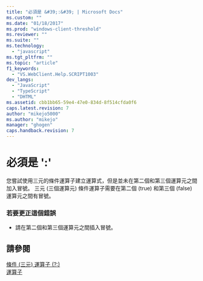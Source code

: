 ```yaml
---
title: "必須是 &#39;:&#39; | Microsoft Docs"
ms.custom: ""
ms.date: "01/18/2017"
ms.prod: "windows-client-threshold"
ms.reviewer: ""
ms.suite: ""
ms.technology: 
  - "javascript"
ms.tgt_pltfrm: ""
ms.topic: "article"
f1_keywords: 
  - "VS.WebClient.Help.SCRIPT1003"
dev_langs: 
  - "JavaScript"
  - "TypeScript"
  - "DHTML"
ms.assetid: cbb1bb65-59e4-47e0-834d-8f514cfda0f6
caps.latest.revision: 7
author: "mikejo5000"
ms.author: "mikejo"
manager: "ghogen"
caps.handback.revision: 7
---
```

# 必須是 &#39;:&#39;
您嘗試使用三元的條件運算子建立運算式，但是並未在第二個和第三個運算元之間加入冒號。  三元 \(三個運算元\) 條件運算子需要在第二個 \(true\) 和第三個 \(false\) 運算元之間有冒號。  
  
### 若要更正這個錯誤  
  
-   請在第二個和第三個運算元之間插入冒號。  
  
## 請參閱  
 [條件 \(三元\) 運算子 \(?:\)](../../javascript/reference/conditional-ternary-operator-decrement-javascript.md)   
 [運算子](../../javascript/operators-javascript.md)